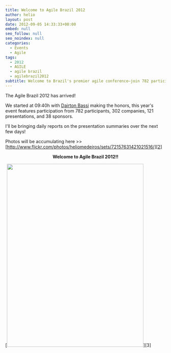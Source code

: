 ```yaml
---
title: Welcome to Agile Brazil 2012
author: helio
layout: post
date: 2012-09-05 14:33:33+00:00
embed: null
seo_follow: null
seo_noindex: null
categories:
  - Events
  - Agile
tags:
  - 2012
  - AGILE
  - agile brazil
  - agilebrazil2012
subtitle: Welcome to Brazil's premier agile conference—join 782 participants, 302 companies, and 121 presentations for daily insights from the country's largest agile community gathering
---
```


The Agile Brazil 2012 has arrived!

We started at 09:40h with [Dairton Bassi][1] making the honors, this year's event features participation from 782 participants, 302 companies, 121 presentations, and 38 sponsors.

I'll be bringing daily reports on the presentation summaries over the next few days!

Photos will be accumulating here >> [http://www.flickr.com/photos/heliomedeiros/sets/72157631421021516/][2]

<p style="text-align: center">
 <strong>Welcome to Agile Brazil 2012!!</strong>
</p>
 [<img class="aligncenter size-full wp-image-581" src="/uploads/2012/09/Screen-Shot-2012-09-05-at-12.23.36-PM.png" alt="" width="429" height="575" srcset="/uploads/2012/09/Screen-Shot-2012-09-05-at-12.23.36-PM.png 429w, /uploads/2012/09/Screen-Shot-2012-09-05-at-12.23.36-PM-223x300.png 223w" sizes="(max-width: 429px) 100vw, 429px" />][3]

[2]: http://www.flickr.com/photos/heliomedeiros/sets/72157631421021516/ "Agile Brazil 2012 - Flickr"
[3]: /uploads/2012/09/Screen-Shot-2012-09-05-at-12.23.36-PM.png
[1]: http://twitter.com/dbassi "@dbassi"
